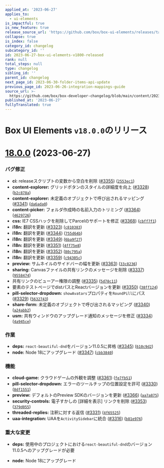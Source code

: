 ```yaml
---
applied_at: '2023-06-27'
applies_to:
  - ui-elements
is_impactful: true
is_new_feature: true
release_source_url: 'https://github.com/box/box-ui-elements/releases/tag/v18.0.0'
collapse: true
is_index: false
category_id: changelog
subcategory_id: ''
id: 2023-06-27-box-ui-elements-v1800-released
rank: null
total_steps: null
type: changelog
sibling_id: ''
parent_id: changelog
next_page_id: 2023-06-30-folder-items-api-update
previous_page_id: 2023-06-26-integration-mappings-guide
source_url: >-
  https://github.com/box/box-developer-changelog/blob/main/content/2023/06-27-box-ui-elements-v1800-released.md
published_at: '2023-06-27'
fullyTranslated: true
---
```

# Box UI Elements `v18.0.0`のリリース

# [18.0.0][1] (2023-06-27)

### バグ修正

* **ci:** releaseスクリプトの変数から空白を削除 ([#3355][2]) ([`2553ec1`][3])
* **content-explorer:** グリッドボタンのスタイルの詳細度を向上 ([#3328][4]) ([`b2c878a`][5])
* **content-explorer:** 未定義のオブジェクトで呼び出されるマッピング ([#3341][6]) ([`da6ada0`][7])
* **content-picker:** フォルダ作成時の名前入力のトリミング ([#3364][8]) ([`4629726`][9])
* **css:** IE7 CSSハックを削除してParcelのサポートを修正 ([#3368][10]) ([`cbff7f1`][11])
* **i18n:** 翻訳を更新 ([#3323][12]) ([`c810383`][13])
* **i18n:** 翻訳を更新 ([#3344][14]) ([`755d64b`][15])
* **i18n:** 翻訳を更新 ([#3349][16]) ([`6ba9f27`][17])
* **i18n:** 翻訳を更新 ([#3351][18]) ([`4ff75e8`][19])
* **i18n:** 翻訳を更新 ([#3352][20]) ([`80c795a`][21])
* **i18n:** 翻訳を更新 ([#3359][22]) ([`c94305c`][23])
* **preview:** サムネイルのサイドバーの幅を更新 ([#3363][24]) ([`33c8236`][25])
* **sharing:** Canvasファイルの共有リンクのメッセージを削除 ([#3337][26]) ([`9558474`][27])
* 共有リンクのビューアー権限の調整 ([#3335][28]) ([`5d78c11`][29])
* 要素のテストページでdistパスとReactバージョンを更新 ([#3350][30]) ([`38ff124`][31])
* **pill-selector-dropdown:** `showAvatars`プロパティを`RoundPill`にパス ([#3329][32]) ([`5632743`][33])
* **share-form:** 未定義のオブジェクトで呼び出されるマッピング ([#3340][34]) ([`a24abb2`][35])
* **usm:** 共有ウィンドウのアップグレード通知のメッセージを修正 ([#3334][36]) ([`4a945ce`][37])

### 作業

* **deps:** `react-beautiful-dnd`をバージョン11.0.5に昇格 ([#3345][38]) ([`610c9d2`][39])
* **node:** Node 18にアップグレード ([#3347][40]) ([`cbb3840`][41])

### 機能

* **cloud-game:** クラウドゲームの外観を調整 ([#3361][42]) ([`fe7fb51`][43])
* **pill-selector-dropdown:** エラーのツールチップの位置設定を許可 ([#3330][44]) ([`8df1551`][45])
* **preview:** デフォルトのPreview SDKのバージョンを更新 ([#3366][46]) ([`aa7a875`][47])
* **security-controls:** 電子すかしの \[詳細を表示] リンクを削除 ([#3353][48]) ([`379d055`][49])
* **threaded-replies:** 注釈に対する返信 ([#3331][50]) ([`4f65525`][51])
* **uaa-integration:** UAAを`ActivitySidebar`に統合 ([#3316][52]) ([`b81e976`][53])

### 重大な変更

* **deps:** 使用中のプロジェクトにおける`react-beautiful-dnd`のバージョン11.0.5へのアップグレードが必要

* **node:** Node 18にアップグレード

[1]: https://github.com/box/box-ui-elements/compare/v17.1.0...v18.0.0

[2]: https://github.com/box/box-ui-elements/issues/3355

[3]: https://github.com/box/box-ui-elements/commit/2553ec1

[4]: https://github.com/box/box-ui-elements/issues/3328

[5]: https://github.com/box/box-ui-elements/commit/b2c878a

[6]: https://github.com/box/box-ui-elements/issues/3341

[7]: https://github.com/box/box-ui-elements/commit/da6ada0

[8]: https://github.com/box/box-ui-elements/issues/3364

[9]: https://github.com/box/box-ui-elements/commit/4629726

[10]: https://github.com/box/box-ui-elements/issues/3368

[11]: https://github.com/box/box-ui-elements/commit/cbff7f1

[12]: https://github.com/box/box-ui-elements/issues/3323

[13]: https://github.com/box/box-ui-elements/commit/c810383

[14]: https://github.com/box/box-ui-elements/issues/3344

[15]: https://github.com/box/box-ui-elements/commit/755d64b

[16]: https://github.com/box/box-ui-elements/issues/3349

[17]: https://github.com/box/box-ui-elements/commit/6ba9f27

[18]: https://github.com/box/box-ui-elements/issues/3351

[19]: https://github.com/box/box-ui-elements/commit/4ff75e8

[20]: https://github.com/box/box-ui-elements/issues/3352

[21]: https://github.com/box/box-ui-elements/commit/80c795a

[22]: https://github.com/box/box-ui-elements/issues/3359

[23]: https://github.com/box/box-ui-elements/commit/c94305c

[24]: https://github.com/box/box-ui-elements/issues/3363

[25]: https://github.com/box/box-ui-elements/commit/33c8236

[26]: https://github.com/box/box-ui-elements/issues/3337

[27]: https://github.com/box/box-ui-elements/commit/9558474

[28]: https://github.com/box/box-ui-elements/issues/3335

[29]: https://github.com/box/box-ui-elements/commit/5d78c11

[30]: https://github.com/box/box-ui-elements/issues/3350

[31]: https://github.com/box/box-ui-elements/commit/38ff124

[32]: https://github.com/box/box-ui-elements/issues/3329

[33]: https://github.com/box/box-ui-elements/commit/5632743

[34]: https://github.com/box/box-ui-elements/issues/3340

[35]: https://github.com/box/box-ui-elements/commit/a24abb2

[36]: https://github.com/box/box-ui-elements/issues/3334

[37]: https://github.com/box/box-ui-elements/commit/4a945ce

[38]: https://github.com/box/box-ui-elements/issues/3345

[39]: https://github.com/box/box-ui-elements/commit/610c9d2

[40]: https://github.com/box/box-ui-elements/issues/3347

[41]: https://github.com/box/box-ui-elements/commit/cbb3840

[42]: https://github.com/box/box-ui-elements/issues/3361

[43]: https://github.com/box/box-ui-elements/commit/fe7fb51

[44]: https://github.com/box/box-ui-elements/issues/3330

[45]: https://github.com/box/box-ui-elements/commit/8df1551

[46]: https://github.com/box/box-ui-elements/issues/3366

[47]: https://github.com/box/box-ui-elements/commit/aa7a875

[48]: https://github.com/box/box-ui-elements/issues/3353

[49]: https://github.com/box/box-ui-elements/commit/379d055

[50]: https://github.com/box/box-ui-elements/issues/3331

[51]: https://github.com/box/box-ui-elements/commit/4f65525

[52]: https://github.com/box/box-ui-elements/issues/3316

[53]: https://github.com/box/box-ui-elements/commit/b81e976

[54]: https://github.com/users
